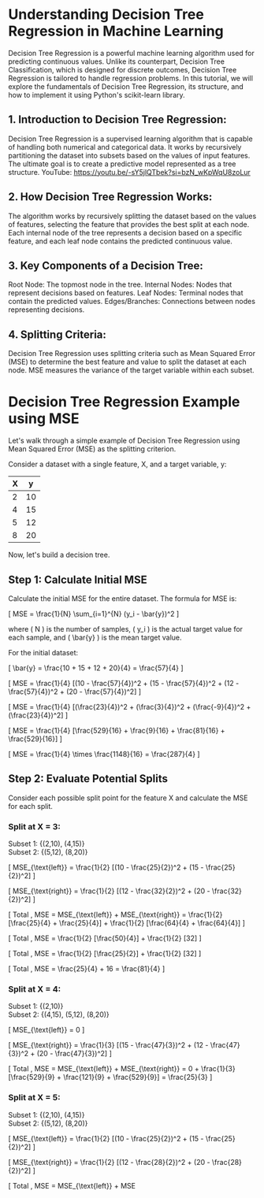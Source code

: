 # Understanding Decision Tree Regression in Machine Learning

Decision Tree Regression is a powerful machine learning algorithm used for predicting continuous values. Unlike its counterpart, Decision Tree Classification, which is designed for discrete outcomes, Decision Tree Regression is tailored to handle regression problems. In this tutorial, we will explore the fundamentals of Decision Tree Regression, its structure, and how to implement it using Python's scikit-learn library.

## 1. Introduction to Decision Tree Regression:
Decision Tree Regression is a supervised learning algorithm that is capable of handling both numerical and categorical data. It works by recursively partitioning the dataset into subsets based on the values of input features. The ultimate goal is to create a predictive model represented as a tree structure.
YouTube: https://youtu.be/-sY5jlQTbek?si=bzN_wKpWqU8zoLur

## 2. How Decision Tree Regression Works:
The algorithm works by recursively splitting the dataset based on the values of features, selecting the feature that provides the best split at each node. Each internal node of the tree represents a decision based on a specific feature, and each leaf node contains the predicted continuous value.

## 3. Key Components of a Decision Tree:
Root Node: The topmost node in the tree.
Internal Nodes: Nodes that represent decisions based on features.
Leaf Nodes: Terminal nodes that contain the predicted values.
Edges/Branches: Connections between nodes representing decisions.

## 4. Splitting Criteria:
Decision Tree Regression uses splitting criteria such as Mean Squared Error (MSE) to determine the best feature and value to split the dataset at each node. MSE measures the variance of the target variable within each subset.

# Decision Tree Regression Example using MSE

Let's walk through a simple example of Decision Tree Regression using Mean Squared Error (MSE) as the splitting criterion.

Consider a dataset with a single feature, X, and a target variable, y:

| X | y |
|---|---|
| 2 | 10 |
| 4 | 15 |
| 5 | 12 |
| 8 | 20 |

Now, let's build a decision tree.

## Step 1: Calculate Initial MSE

Calculate the initial MSE for the entire dataset. The formula for MSE is:

\[ MSE = \frac{1}{N} \sum_{i=1}^{N} (y_i - \bar{y})^2 \]

where \( N \) is the number of samples, \( y_i \) is the actual target value for each sample, and \( \bar{y} \) is the mean target value.

For the initial dataset:

\[ \bar{y} = \frac{10 + 15 + 12 + 20}{4} = \frac{57}{4} \]

\[ MSE = \frac{1}{4} [(10 - \frac{57}{4})^2 + (15 - \frac{57}{4})^2 + (12 - \frac{57}{4})^2 + (20 - \frac{57}{4})^2] \]

\[ MSE = \frac{1}{4} [(\frac{23}{4})^2 + (\frac{3}{4})^2 + (\frac{-9}{4})^2 + (\frac{23}{4})^2] \]

\[ MSE = \frac{1}{4} [\frac{529}{16} + \frac{9}{16} + \frac{81}{16} + \frac{529}{16}] \]

\[ MSE = \frac{1}{4} \times \frac{1148}{16} = \frac{287}{4} \]

## Step 2: Evaluate Potential Splits

Consider each possible split point for the feature X and calculate the MSE for each split.

### Split at X = 3:

Subset 1: {(2,10), (4,15)}  
Subset 2: {(5,12), (8,20)}

\[ MSE_{\text{left}} = \frac{1}{2} [(10 - \frac{25}{2})^2 + (15 - \frac{25}{2})^2] \]

\[ MSE_{\text{right}} = \frac{1}{2} [(12 - \frac{32}{2})^2 + (20 - \frac{32}{2})^2] \]

\[ Total \, MSE = MSE_{\text{left}} + MSE_{\text{right}} = \frac{1}{2} [\frac{25}{4} + \frac{25}{4}] + \frac{1}{2} [\frac{64}{4} + \frac{64}{4}] \]

\[ Total \, MSE = \frac{1}{2} [\frac{50}{4}] + \frac{1}{2} [32] \]

\[ Total \, MSE = \frac{1}{2} [\frac{25}{2}] + \frac{1}{2} [32] \]

\[ Total \, MSE = \frac{25}{4} + 16 = \frac{81}{4} \]

### Split at X = 4:

Subset 1: {(2,10)}  
Subset 2: {(4,15), (5,12), (8,20)}

\[ MSE_{\text{left}} = 0 \]

\[ MSE_{\text{right}} = \frac{1}{3} [(15 - \frac{47}{3})^2 + (12 - \frac{47}{3})^2 + (20 - \frac{47}{3})^2] \]

\[ Total \, MSE = MSE_{\text{left}} + MSE_{\text{right}} = 0 + \frac{1}{3} [\frac{529}{9} + \frac{121}{9} + \frac{529}{9}] = \frac{25}{3} \]

### Split at X = 5:

Subset 1: {(2,10), (4,15)}  
Subset 2: {(5,12), (8,20)}

\[ MSE_{\text{left}} = \frac{1}{2} [(10 - \frac{25}{2})^2 + (15 - \frac{25}{2})^2] \]

\[ MSE_{\text{right}} = \frac{1}{2} [(12 - \frac{28}{2})^2 + (20 - \frac{28}{2})^2] \]

\[ Total \, MSE = MSE_{\text{left}} + MSE






